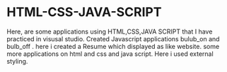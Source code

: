 # HTML-CSS-JAVA-SCRIPT
Here, are some applications using HTML,CSS,JAVA SCRIPT that I have practiced in visusal studio.
Created Javascript applications bulub_on and bulb_off .
here i created a Resume which displayed as like website.
some more applications on html and css and java script.
Here i used external styling.

